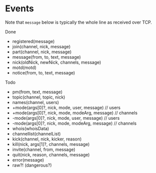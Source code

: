 Events
======

Note that `message` below is typically the whole line as received over TCP.

Done
 - registered(message)
 - join(channel, nick, message)
 - part(channel, nick, message)
 - message(from, to, text, message)
 - nick(oldNick, newNick, channels, message)
 - motd(motd)
 - notice(from, to, text, message)

Todo
 - pm(from, text, message)
 - topic(channel, topic, nick)
 - names(channel, users)
 - +mode(args[0]?, nick, mode, user, message) // users
 - +mode(args[0]?, nick, mode, modeArg, message) // channels
 - -mode(args[0]?, nick, mode, user, message) // users
 - -mode(args[0]?, nick, mode, modeArg, message) // channels
 - whois(whoisData)
 - channellist(channelList)
 - kick(channel, nick, kicker, reason)
 - kill(nick, args[1]?, channels, message)
 - invite(channel, from, message)
 - quit(nick, reason, channels, message)
 - error(message)
 - raw?! (dangerous?)
